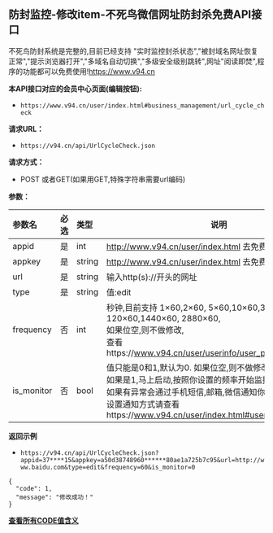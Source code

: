 ## 防封监控-修改item-不死鸟微信网址防封杀免费API接口
不死鸟防封系统是完整的,目前已经支持 "实时监控封杀状态","被封域名网址恢复正常","提示浏览器打开","多域名自动切换","多级安全级别跳转",网址"阅读即焚",程序的功能都可以免费使用!https://www.v94.cn

**本API接口对应的会员中心页面(编辑按钮):**
 - `https://www.v94.cn/user/index.html#business_management/url_cycle_check `
 
**请求URL：** 
- ` https://v94.cn/api/UrlCycleCheck.json  `
  
**请求方式：**
- POST 或者GET(如果用GET,特殊字符串需要url编码)

**参数：** 

|参数名|必选|类型|说明|
|:----    |:---|:----- |-----   |
|appid |  是  |    int   |    http://www.v94.cn/user/index.html 去免费获取appid   |
|appkey |  是  |    string   |    http://www.v94.cn/user/index.html 去免费获取appkey   |
|url |  是  |    string   |    输入http(s)://开头的网址   |
|type |  是  |    string   |   值:edit   |
|frequency |  否  |    int   |    秒钟,目前支持  1×60,2×60, 5×60,10×60,30×60, 120×60,1440×60, 2880×60,<br>如果位空,则不做修改,<br>查看https://www.v94.cn/user/userinfo/user_packages.html|
|is_monitor |  否  |    bool   |    值只能是0和1,默认为0. 如果位空,则不做修改 ; <br>如果是1,马上启动,按照你设置的频率开始监控,<br>如果有异常会通过手机短信,邮箱,微信通知你 .<br>设置通知方式请查看https://www.v94.cn/user/index.html#userinfo/alert_setting   |
**返回示例**
- `https://v94.cn/api/UrlCycleCheck.json?appid=37****15&appkey=a50d38748960******80ae1a725b7c95&url=http://www.baidu.com&type=edit&frequency=60&is_monitor=0`

``` 
{
  "code": 1,
  "message": "修改成功！"
}

```

**[查看所有CODE值含义](https://github.com/wanjunlengfeng/WechatUrlCheckPreventingBlockedApi/blob/master/微信防封杀系统api接口详细说明/CODE代码汇总.md "查看所有CODE值含义")**